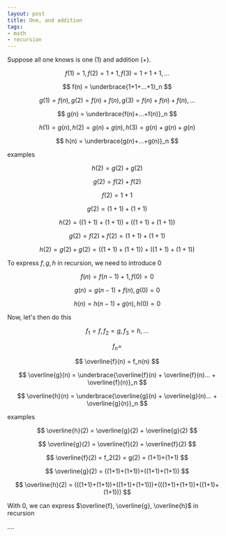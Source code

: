 ```yaml
---
layout: post
title: One, and addition
tags:
- math
- recursion
---
```


Suppose all one knows is one (1) and addition (+).

$$
f(1) = 1, f(2) = 1+1, f(3) = 1+1+1, ...
$$

$$
f(n) = \underbrace{1+1+...+1}_n
$$

$$
g(1) = f(n), g(2) = f(n)+f(n), g(3) = f(n)+f(n)+f(n), ...
$$

$$
g(n) = \underbrace{f(n)+...+f(n)}_n
$$

$$
h(1) = g(n), h(2) = g(n)+g(n), h(3) = g(n)+g(n)+g(n)
$$

$$
h(n) = \underbrace{g(n)+...+g(n)}_n
$$

examples

$$
h(2) = g(2) + g(2)
$$

$$
g(2) = f(2) + f(2)
$$

$$
f(2) = 1+1
$$

$$
g(2) = (1+1)+(1+1)
$$

$$
h(2) = ((1+1)+(1+1))+((1+1)+(1+1))
$$

$$
g(2) = f(2)+f(2) = (1+1)+(1+1)
$$

$$
h(2) = g(2)+g(2) = ((1+1)+(1+1))+((1+1)+(1+1))
$$

To express $f,g,h$ in recursion, we need to introduce 0

$$
f(n) = f(n-1) + 1, f(0) = 0
$$


$$
g(n) = g(n-1) + f(n), g(0) = 0
$$

$$
h(n) = h(n-1) + g(n), h(0) = 0
$$

Now, let's then do this

$$
f_1 = f, f_2 = g, f_3=h, ...
$$

$$
f_n =
$$

$$
\overline{f}(n) = f_n(n)
$$

$$
\overline{g}(n) = \underbrace{\overline{f}(n) + \overline{f}(n)... + \overline{f}(n)}_n
$$

$$
\overline{h}(n) = \underbrace{\overline{g}(n) + \overline{g}(n)... + \overline{g}(n)}_n
$$

examples

$$
\overline{h}(2) = \overline{g}(2) + \overline{g}(2)
$$

$$
\overline{g}(2) = \overline{f}(2) + \overline{f}(2)
$$

$$
\overline{f}(2) = f_2(2) = g(2) = (1+1)+(1+1)
$$

$$
\overline{g}(2) = ((1+1)+(1+1))+((1+1)+(1+1))
$$

$$
\overline{h}(2) = (((1+1)+(1+1))+((1+1)+(1+1)))+(((1+1)+(1+1))+((1+1)+(1+1)))
$$

With 0, we can express $\overline{f}, \overline{g}, \overline{h}$ in recursion

....








